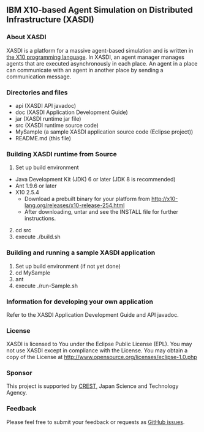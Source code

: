 ## IBM X10-based Agent Simulation on Distributed Infrastructure (XASDI)


### About XASDI
XASDI is a platform for a massive agent-based simulation and is written in [the X10 programming language](http://x10-lang.org/).
In XASDI, an agent manager manages agents that are executed asynchronously in each place.
An agent in a place can communicate with an agent in another place by sending a communication message.


### Directories and files
- api (XASDI API javadoc)
- doc (XASDI Application Development Guide)
- jar (XASDI runtime jar file)
- src (XASDI runtime source code)
- MySample (a sample XASDI application source code (Eclipse project))
- README.md (this file)


### Building XASDI runtime from Source
1. Set up build environment
  - Java Development Kit (JDK) 6 or later (JDK 8 is recommended)
  - Ant 1.9.6 or later
  - X10 2.5.4
      - Download a prebuilt binary for your platform from http://x10-lang.org/releases/x10-release-254.html
      - After downloading, untar and see the INSTALL file for further instructions.
2. cd src
3. execute ./build.sh


### Building and running a sample XASDI application
1. Set up build environment (if not yet done)
2. cd MySample
3. ant
4. execute ./run-Sample.sh


### Information for developing your own application
Refer to the XASDI Application Development Guide and API javadoc.


### License
XASDI is licensed to You under the Eclipse Public License (EPL).
You may not use XASDI except in compliance with the License.
You may obtain a copy of the License at
http://www.opensource.org/licenses/eclipse-1.0.php


### Sponsor
This project is supported by [CREST](http://www.jst.go.jp/kisoken/crest/en/index.html), Japan Science and Technology Agency.


### Feedback
Please feel free to submit your feedback or requests as [GitHub issues](https://github.com/x10-lang/xasdi/issues).
